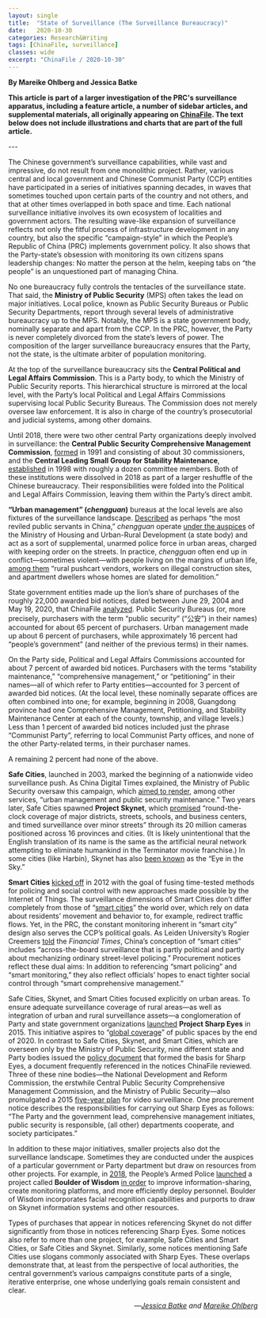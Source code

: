 ```yaml
---
layout: single
title:  "State of Surveillance (The Surveillance Bureaucracy)"
date:   2020-10-30
categories: Research&Writing
tags: [ChinaFile, surveillance]
classes: wide
excerpt: "ChinaFile / 2020-10-30"
---
```

**By Mareike Ohlberg and Jessica Batke**


**This article is part of a larger investigation of the PRC's surveillance apparatus, including a feature article, a number of sidebar articles, and supplemental materials, all originally appearing on [ChinaFile](https://www.chinafile.com/state-surveillance-china). The text below does not include illustrations and charts that are part of the full article.**



--- <br>

<p class="dropcap">The Chinese government’s surveillance capabilities, while vast and impressive, do not result from one monolithic project. Rather, various central and local government and Chinese Communist Party (CCP) entities have participated in a series of initiatives spanning decades, in waves that sometimes touched upon certain parts of the country and not others, and that at other times overlapped in both space and time. Each national surveillance initiative involves its own ecosystem of localities and government actors. The resulting wave-like expansion of surveillance reflects not only the fitful process of infrastructure development in any country, but also the specific “campaign-style” in which the People’s Republic of China (PRC) implements government policy. It also shows that the Party-state’s obsession with monitoring its own citizens spans leadership changes: No matter the person at the helm, keeping tabs on “the people” is an unquestioned part of managing China.</p><p>No one bureaucracy fully controls the tentacles of the surveillance state. That said, the <strong>Ministry of Public Security</strong> (MPS) often takes the lead on major initiatives. Local police, known as Public Security Bureaus or Public Security Departments, report through several levels of administrative bureaucracy up to the MPS. Notably, the MPS is a state government body, nominally separate and apart from the CCP. In the PRC, however, the Party is never completely divorced from the state’s levers of power. The composition of the larger surveillance bureaucracy ensures that the Party, not the state, is the ultimate arbiter of population monitoring.</p><p>At the top of the surveillance bureaucracy sits the <strong>Central Political and Legal Affairs Commission</strong>. This is a Party body, to which the Ministry of Public Security reports. This hierarchical structure is mirrored at the local level, with the Party’s local Political and Legal Affairs Commissions supervising local Public Security Bureaus. The Commission does not merely oversee law enforcement. It is also in charge of the country’s prosecutorial and judicial systems, among other domains.</p><p>Until 2018, there were two other central Party organizations deeply involved in surveillance: the <strong>Central Public Security Comprehensive Management Commission</strong>, <a href="http://news.sina.com.cn/c/2001-09-25/365090.html" target="_blank">formed</a> in 1991 and consisting of about 30 commissioners, and the <strong>Central Leading Small Group for Stability Maintenance</strong>, <a href="http://dingxi.gsjgbz.gov.cn/dx_dxal/202003/t20200304_174237.html" target="_blank">established</a> in 1998 with roughly a dozen committee members. Both of these institutions were dissolved in 2018 as part of a larger reshuffle of the Chinese bureaucracy. Their responsibilities were folded into the Political and Legal Affairs Commission, leaving them within the Party’s direct ambit.</p><p><strong>“Urban management” (<em>chengguan</em>)</strong> bureaus at the local levels are also fixtures of the surveillance landscape. <a href="https://www.nytimes.com/2016/09/30/world/asia/china-nanjing-chengguan.html" target="_blank">Described</a> as perhaps “the most reviled public servants in China,” <em>chengguan</em> operate <a href="http://www.mohurd.gov.cn/csgljd/index.html" target="_blank">under the auspices</a> of the Ministry of Housing and Urban-Rural Development (a state body) and act as a sort of supplemental, unarmed police force in urban areas, charged with keeping order on the streets. In practice, <em>chengguan</em> often end up in conflict—sometimes violent—with people living on the margins of urban life, <a href="https://www.theatlantic.com/china/archive/2013/07/meet-the-chengguan-chinas-violent-hated-local-cops/277975/" target="_blank">among them</a> “rural pushcart vendors, workers on illegal construction sites, and apartment dwellers whose homes are slated for demolition.”</p><p>State government entities made up the lion’s share of purchases of the roughly 22,000 awarded bid notices, dated between June 29, 2004 and May 19, 2020, that ChinaFile <a href="https://www.chinafile.com/node/52616" target="_blank">analyzed</a>. Public Security Bureaus (or, more precisely, purchasers with the term “public security” (“公安”) in their names) accounted for about 65 percent of purchasers. Urban management made up about 6 percent of purchasers, while approximately 16 percent had “people’s government” (and neither of the previous terms) in their names.</p><p>On the Party side, Political and Legal Affairs Commissions accounted for about 7 percent of awarded bid notices. Purchasers with the terms “stability maintenance,” “comprehensive management,” or “petitioning” in their names—all of which refer to Party entities—accounted for 3 percent of awarded bid notices. (At the local level, these nominally separate offices are often combined into one; for example, beginning in 2008, Guangdong province had one Comprehensive Management, Petitioning, and Stability Maintenance Center at each of the county, township, and village levels.) Less than 1 percent of awarded bid notices included just the phrase “Communist Party”, referring to local Communist Party offices, and none of the other Party-related terms, in their purchaser names.</p><p>A remaining 2 percent had none of the above.</p><p><strong>Safe Cities</strong>, launched in 2003, marked the beginning of a nationwide video surveillance push. As China Digital Times explained, the Ministry of Public Security oversaw this campaign, which <a href="https://chinadigitaltimes.net/2019/09/sharper-eyes-surveilling-the-surveillers-part-1/" target="_blank">aimed to render</a>, among other services, “urban management and public security maintenance.” Two years later, Safe Cities spawned <strong>Project Skynet</strong>, which <a href="https://chinadigitaltimes.net/2019/09/sharper-eyes-surveilling-the-surveillers-part-1/" target="_blank">promised</a> “round-the-clock coverage of major districts, streets, schools, and business centers, and timed surveillance over minor streets” through its 20 million cameras positioned across 16 provinces and cities. (It is likely unintentional that the English translation of its name is the same as the artificial neural network attempting to eliminate humankind in the Terminator movie franchise.) In some cities (like Harbin), Skynet has also <a href="http://www.chinadaily.com.cn/dfpd/hlj/2012-08/23/content_15701216.htm" target="_blank">been known</a> as the “Eye in the Sky.”</p><p><strong>Smart Cities</strong> <a href="http://www.gov.cn/zwgk/2012-12/05/content_2282674.htm" target="_blank">kicked off</a> in 2012 with the goal of fusing time-tested methods for policing and social control with new approaches made possible by the Internet of Things. The surveillance dimensions of Smart Cities don’t differ completely from those of “<a href="https://www.eff.org/deeplinks/2020/03/unchecked-smart-cities-are-surveillance-cities-what-we-need-are-smart-enough" target="_blank">smart cities</a>” the world over, which rely on data about residents’ movement and behavior to, for example, redirect traffic flows. Yet, in the PRC, the constant monitoring inherent in “smart city” design also serves the CCP’s political goals. As Leiden University’s Rogier Creemers <a href="https://www.ft.com/content/46bc137a-5d27-11e9-840c-530737425559" target="_blank">told</a> the <em>Financial Times</em>, China’s conception of “smart cities” includes “across-the-board surveillance that is partly political and partly about mechanizing ordinary street-level policing.” Procurement notices reflect these dual aims: In addition to referencing “smart policing” and “smart monitoring,” they also reflect officials’ hopes to enact tighter social control through “smart comprehensive management.”</p><p>Safe Cities, Skynet, and Smart Cities focused explicitly on urban areas. To ensure adequate surveillance coverage of rural areas—as well as integration of urban and rural surveillance assets—a conglomeration of Party and state government organizations <a href="https://chinadigitaltimes.net/2019/09/sharper-eyes-surveilling-the-surveillers-part-1/" target="_blank">launched</a> <strong>Project Sharp Eyes</strong> in 2015. This initiative aspires to “<a href="http://web.archive.org/web/20160616221428/https://www.ndrc.gov.cn/zcfb/zcfbtz/201505/t20150513_691578.html" target="_blank">global coverage</a>” of public spaces by the end of 2020. In contrast to Safe Cities, Skynet, and Smart Cities, which are overseen only by the Ministry of Public Security, nine different state and Party bodies issued the <a href="http://web.archive.org/web/20160616221428/https://www.ndrc.gov.cn/zcfb/zcfbtz/201505/t20150513_691578.html" target="_blank">policy document</a> that formed the basis for Sharp Eyes, a document frequently referenced in the notices ChinaFile reviewed. Three of these nine bodies—the National Development and Reform Commission, the erstwhile Central Public Security Comprehensive Management Commission, and the Ministry of Public Security—also promulgated a 2015 <a href="http://www.gzpeace.gov.cn/info/1403/27255.htm" target="_blank">five-year plan</a> for video surveillance. One procurement notice describes the responsibilities for carrying out Sharp Eyes as follows: “The Party and the government lead, comprehensive management initiates, public security is responsible, (all other) departments cooperate, and society participates.”</p><p>In addition to these major initiatives, smaller projects also dot the surveillance landscape. Sometimes they are conducted under the auspices of a particular government or Party department but draw on resources from other projects. For example, in <a href="https://web.archive.org/web/20200301235502/http:/www.81.cn/jfjbmap/content/2018-03/19/content_201905.htm" target="_blank">2018</a>, the People’s Armed Police <a href="http://www.wanyuan.gov.cn/leader/info/4361.html" target="_blank">launched</a> a project called <strong>Boulder of Wisdom</strong> <a href="https://mil.news.sina.com.cn/2020-03-31/doc-iimxyqwa4183491.shtml" target="_blank">in order</a> to improve information-sharing, create monitoring platforms, and more efficiently deploy personnel. Boulder of Wisdom incorporates facial recognition capabilities and purports to draw on Skynet information systems and other resources.</p><p>Types of purchases that appear in notices referencing Skynet do not differ significantly from those in notices referencing Sharp Eyes. Some notices also refer to more than one project, for example, Safe Cities and Smart Cities, or Safe Cities and Skynet. Similarly, some notices mentioning Safe Cities use slogans commonly associated with Sharp Eyes. These overlaps demonstrate that, at least from the perspective of local authorities, the central government’s various campaigns constitute parts of a single, iterative enterprise, one whose underlying goals remain consistent and clear.</p><p align="right">—<em><a href="https://www.chinafile.com/contributors/jessica-batke" target="_blank">Jessica Batke</a> and <a href="https://www.chinafile.com/contributors/mareike-ohlberg" target="_blank">Mareike Ohlberg</a></em></p>
